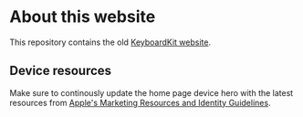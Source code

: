 # About this website

This repository contains the old [KeyboardKit website][Website].


## Device resources

Make sure to continously update the home page device hero with the latest resources from [Apple's Marketing Resources and Identity Guidelines][Apple-marketing].



[Apple-marketing]: https://developer.apple.com/app-store/marketing/guidelines/#section-products
[Website]: https://getkeyboardkit.com
